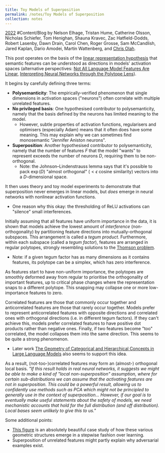 ```yaml
---
title: Toy Models of Superposition
permalink: /notes/Toy Models of Superposition
collection: notes
---
```

[2022](2022) #Content/Blog by Nelson Elhage, Tristan Hume, Catherine Olsson, Nicholas Schiefer, Tom Henighan, Shauna Kravec, Zac Hatfield-Dodds, Robert Lasenby, Dawn Drain, Carol Chen, Roger Grosse, Sam McCandlish, Jared Kaplan, Dario Amodei, Martin Wattenberg, and [Chris Olah](Chris%20Olah).

This post operates on the basis of the [linear representation hypothesis](linear%20representation%20hypothesis) that semantic features can be understood as directions in models' activation spaces (alternative perspectives: [Not All Language Model Features Are Linear](Not%20All%20Language%20Model%20Features%20Are%20Linear), [Interpreting Neural Networks through the Polytope Lens](Interpreting%20Neural%20Networks%20through%20the%20Polytope%20Lens)).

It begins by carefully defining three terms:
- **Polysemanticity**: The empirically-verified phenomenon that single dimensions in activation spaces ("neurons") often correlate with multiple unrelated features.
- **No privileged basis**: One hypothesised contributor to polysemanticity, namely that the basis defined by the neurons has limited meaning to the model.
	- However, subtle properties of activation functions, regularisers and optimisers (especially Adam) means that it often does have some meaning. This may explain why we can sometimes find monosemantic "Jennifer Aniston neurons".
- **Superposition**: Another hypothesised contributor to polysemanticity, namely that the number of features $F$ that the model "wants" to represent exceeds the number of neurons $D$, requiring them to be non-orthogonal.
	- Note: the Johnson–Lindenstrauss lemma says that it's possible to pack $\exp(D)$ "almost orthogonal" ($<\epsilon$ cosine similarity) vectors into a $D$-dimensional space.

It then uses theory and toy model experiments to demonstrate that superposition never emerges in linear models, but *does* emerge in neural networks with nonlinear activation functions.
- One reason why this okay: the thresholding of ReLU activations can "silence" small interferences.

Initially assuming that all features have uniform importance in the data, it is shown that models achieve the lowest amount of *interference* (non-orthogonality) by partitioning feature directions into mutually-orthogonal subspaces. This arrangement is called a *tegum product*. Furthermore, within each subspace (called a *tegum factor*), features are arranged in regular polytopes, strongly resembling solutions to the [Thomson problem](https://en.wikipedia.org/wiki/Thomson_problem).
- Note: if a given tegum factor has as many dimensions as it contains features, its polytope can be a simplex, which has zero interference.

As features start to have non-uniform importance, the polytopes are smoothly deformed away from regular to prioritise the orthogonality of important features, up to critical phase changes where the representation snaps to a different polytope. This snapping may collapse one or more low-importance features to zero.

Correlated features are those that commonly occur together and anticorrelated features are those that rarely occur together. Models prefer to represent anticorrelated features with opposite directions and correlated ones with orthogonal directions (i.e. in different tegum factors). If they can't achieve this, models prefer correlated features to have positive dot products rather than negative ones. Finally, if two features become "too" correlated, the model collapses them into the same direction. This seems to be quite a strong phenomenon.
- Later work [The Geometry of Categorical and Hierarchical Concepts in Large Language Models](The%20Geometry%20of%20Categorical%20and%20Hierarchical%20Concepts%20in%20Large%20Language%20Models) also seems to support this idea.

As a result, (not-too-)correlated features may form an (almost-) orthogonal local basis. *"If this result holds in real neural networks, it suggests we might be able to make a kind of "local non-superposition" assumption, where for certain sub-distributions we can assume that the activating features are not in superposition. This could be a powerful result, allowing us to confidently use methods such as PCA which might not be principled to generally use in the context of superposition... However, if our goal is to eventually make useful statements about the safety of models, we need mechanistic accounts that hold for the full distribution (and off distribution). Local bases seem unlikely to give this to us."*

Some additional points:
- [This figure](https://transformer-circuits.pub/2022/toy_model/index.html#learning-geometric) is an absolutely beautiful case study of how these various geometric structures emerge in a stepwise fashion over learning.
- Superposition of unrelated features might partly explain why adversarial examples exist.
